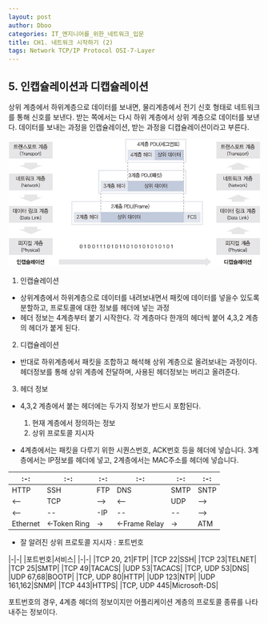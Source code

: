 ```yaml
---
layout: post
author: Dboo
categories: IT_엔지니어를_위한_네트워크_입문
title: CH1. 네트워크 시작하기 (2)
tags: Network TCP/IP Protocol OSI-7-Layer
---
```


## 5. 인캡슐레이션과 디캡슐레이션

상위 계층에서 하위계층으로 데이터를 보내면, 물리계층에서 전기 신호 형태로 네트워크를 통해 신호를 보낸다.
받는 쪽에서는 다시 하위 계층에서 상위 계층으로 데이터를 보낸다. 데이터를 보내는 과정을 인캡슐레이션, 받는
과정을 디캡슐레이션이라고 부른다.

![encap-and-decap](/assets/img/Network-Starter/encap-decap.jpeg)

1. 인캡슐레이션

- 상위계층에서 하위계층으로 데이터를 내려보내면서 패킷에 데이터를 넣을수 있도록 분할하고, 프로토콜에 대한
정보를 헤더에 넣는 과정
- 헤더 정보는 4계층부터 붙기 시작한다. 각 계층마다 한개의 헤더씩 붙어 4,3,2 계층의 헤더가 붙게 된다.

2. 디캡슐레이션

- 반대로 하위계층에서 패킷을 조합하고 해석해 상위 계층으로 올려보내는 과정이다. 헤더정보를 통해 상위 계층에
전달하며, 사용된 헤더정보는 버리고 올려준다.

3. 헤더 정보

- 4,3,2 계층에서 붙는 헤더에는 두가지 정보가 반드시 포함된다.

  1. 현재 계층에서 정의하는 정보
  2. 상위 프로토콜 지시자

- 4계층에서는 패킷을 다루기 위한 시퀀스번호, ACK번호 등을 헤더에 넣습니다. 3계층에서는 IP정보를 헤더에
넣고, 2계층에서는 MAC주소를 헤더에 넣습니다.

|:-:|:-:|:-:|:-:|:-:|:-:|
|-|-|-|-|-|-|
|HTTP|SSH|FTP|DNS|SMTP|SNTP|
|<--|TCP|-->|<--|UDP|-->|
|<--|--|-IP|--|--|-->|
|Ethernet|<-Token Ring|->|<-Frame Relay|->|ATM|

- 잘 알려진 상위 프로토콜 지시자 : 포트번호

|-|-|
|포트번호|서비스|
|-|-|
|TCP 20, 21|FTP|
|TCP 22|SSH|
|TCP 23|TELNET|
|TCP 25|SMTP|
|TCP 49|TACACS|
|UDP 53|TACACS|
|TCP, UDP 53|DNS|
|UDP 67,68|BOOTP|
|TCP, UDP 80|HTTP|
|UDP 123|NTP|
|UDP 161,162|SNMP|
|TCP 443|HTTPS|
|TCP, UDP 445|Microsoft-DS|

포트번호의 경우, 4계층 헤더의 정보이지만 어플리케이션 계층의 프로토콜 종류를 나타내주는 정보이다.
